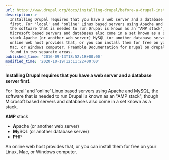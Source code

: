 ```yaml
---
url: https://www.drupal.org/docs/installing-drupal/before-a-drupal-installation
description: >-
  Installing Drupal requires that you have a web server and a database server
  first. For 'local' and 'online' Linux based servers using Apache and MySQL,
  the software that is needed to run Drupal is known as an "AMP stack", though
  Microsoft based servers and databases also come in a set known as a stack. AMP
  stack Apache (or another web server) MySQL (or another database server) PHP An
  online web host provides that, or you can install them for free on your Linux,
  Mac, or Windows computer. Preamble Documentation for Drupal on drupal.org is
  found in two separate areas.
published_time: '2016-09-13T18:52:18+00:00'
modified_time: '2020-10-19T12:11:22+00:00'
---
```

**Installing Drupal requires that you have a web server and a database server first.**

For 'local' and 'online' Linux based servers using [Apache ](https://en.wikipedia.org/wiki/Apache)and [MySQL](https://en.wikipedia.org/wiki/MySQL), the software that is needed to run Drupal is known as an "AMP stack", though Microsoft based servers and databases also come in a set known as a stack.

**AMP** stack

* **A**pache (or another web server)
* **M**ySQL (or another database server)
* **P**HP

An online web host provides that, or you can install them for free on your Linux, Mac, or Windows computer.